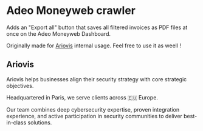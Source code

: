 # Adeo Moneyweb crawler

Adds an "Export all" button that saves all filtered invoices as PDF files at once on the Adeo Moneyweb Dashboard.

Originally made for [Ariovis](https://ariovis.fr) internal usage. Feel free to use it as weell !

## Ariovis

Ariovis helps businesses align their security strategy with core strategic objectives.

Headquartered in Paris, we serve clients across 🇪🇺 Europe.

Our team combines deep cybersecurity expertise, proven integration experience, and active participation in security communities to deliver best-in-class solutions.